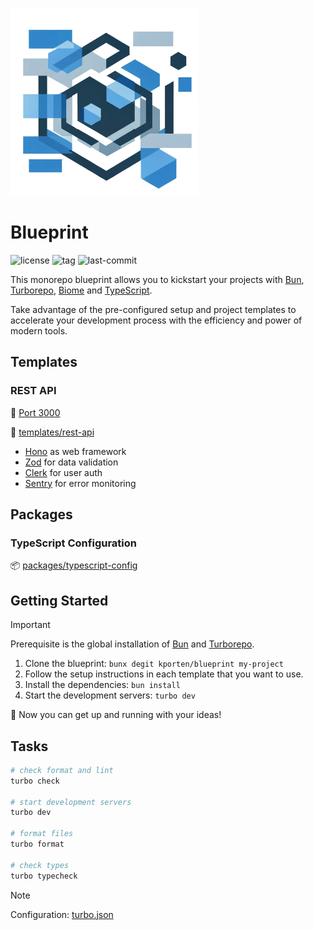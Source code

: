 ![logo](./assets/logo.jpg)

# Blueprint

![license](https://img.shields.io/github/license/kporten/blueprint?style=for-the-badge)
![tag](https://img.shields.io/github/v/tag/kporten/blueprint?style=for-the-badge)
![last-commit](https://img.shields.io/github/last-commit/kporten/blueprint?style=for-the-badge)

This monorepo blueprint allows you to kickstart your projects with [Bun](https://bun.sh), [Turborepo](https://turbo.build/repo), [Biome](https://biomejs.dev) and [TypeScript](https://www.typescriptlang.org).

Take advantage of the pre-configured setup and project templates to accelerate your development process with the efficiency and power of modern tools.

## Templates

### REST API

:electric_plug: [Port 3000](http://localhost:3000)

:gem: [templates/rest-api](./templates/rest-api)

- [Hono](https://hono.dev) as web framework
- [Zod](https://zod.dev) for data validation
- [Clerk](https://clerk.com) for user auth
- [Sentry](https://sentry.io) for error monitoring

## Packages

### TypeScript Configuration

:package: [packages/typescript-config](./packages/typescript-config)

## Getting Started

> [!IMPORTANT]
> Prerequisite is the global installation of [Bun](https://bun.sh/docs/installation) and [Turborepo](https://turbo.build/repo/docs/installing).

1. Clone the blueprint: `bunx degit kporten/blueprint my-project`
2. Follow the setup instructions in each template that you want to use.
3. Install the dependencies: `bun install`
4. Start the development servers: `turbo dev`

:tada: Now you can get up and running with your ideas!

## Tasks

```sh
# check format and lint
turbo check

# start development servers
turbo dev

# format files
turbo format

# check types
turbo typecheck
```

> [!NOTE]
> Configuration: [turbo.json](./turbo.json)

